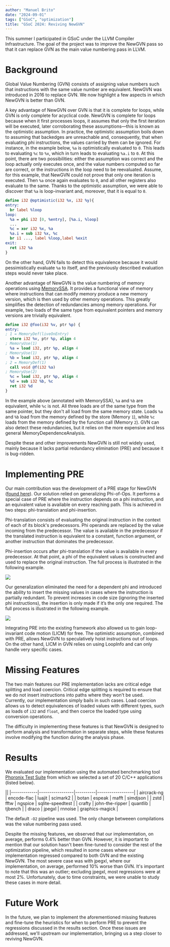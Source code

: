 ```yaml
---
author: "Manuel Brito"
date: "2024-09-01"
tags: ["GSoC", "optimization"]
title: "GSoC 2024: Reviving NewGVN"
---
```


This summer I participated in GSoC under the LLVM Compiler Infrastructure. The goal of the project was to improve the NewGVN pass so that it can replace GVN as the main value numbering pass in LLVM.

# Background

Global Value Numbering (GVN) consists of assigning value numbers such that instructions with the same value number are equivalent. NewGVN was introduced in 2016 to replace GVN. We now highlight a few aspects in which NewGVN is better than GVN.

A key advantage of NewGVN over GVN is that it is complete for loops, while GVN is only complete for acyclical code. NewGVN is complete for loops because when it first processes loops, it assumes that only the first iteration will be executed, later corroborating these assumptions—this is known as the optimistic assumption. In practice, the optimistic assumption boils down to assuming that backedges are unreachable and, consequently, that when evaluating phi instructions, the values carried by them can be ignored. For instance, in the example below, `%a` is optimistically evaluated to `0`. This leads to evaluating `%c` to `%x`, which in turn leads to evaluating `%a.i` to `0`. At this point, there are two possibilities: either the assumption was correct and the loop actually only executes once, and the value numbers computed so far are correct, or the instructions in the loop need to be reevaluated. Assume, for this example, that NewGVN could not prove that only one iteration is executed. Then `%a` once again evaluates to `0`, and all other registers also evaluate to the same. Thanks to the optimistic assumption, we were able to discover that `%a` is loop-invariant and, moreover, that it is equal to `0`.

```llvm
define i32 @optimistic(i32 %x, i32 %y){
entry:
  br label %loop
loop:
  %a = phi i32 [0, %entry], [%a.i, %loop]
  ...
  %c = xor i32 %x, %a
  %a.i = sub i32 %x, %c
  br i1 ..., label %loop,label %exit
exit:
  ret i32 %a
}
```

On the other hand, GVN fails to detect this equivalence because it would pessimistically evaluate `%a` to itself, and the previously described evaluation steps would never take place.

Another advantage of NewGVN is the value numbering of memory operations using [MemorySSA](https://releases.llvm.org/14.0.0/docs/MemorySSA.html). It provides a functional view of memory where instructions that can modify memory produce a new memory version, which is then used by other memory operations. This greatly simplifies the detection of redundancies among memory operations. For example, two loads of the same type from equivalent pointers and memory versions are trivially equivalent.

```llvm
define i32 @foo(i32 %v, ptr %p) {
entry:
; 1 = MemoryDef(liveOnEntry)
  store i32 %v, ptr %p, align 4
; MemoryUse(1)
  %a = load i32, ptr %p, align 4
; MemoryUse(1)
  %b = load i32, ptr %p, align 4
; 2 = MemoryDef(1)
  call void @f(i32 %a)
; MemoryUse(2)
  %c = load i32, ptr %p, align 4
  %d = sub i32 %b, %c
  ret i32 %d
}
```

In the example above (annotated with MemorySSA), `%a` and `%b` are equivalent, while `%c` is not. All three loads are of the same type from the same pointer, but they don't all load from the same memory state. Loads `%a` and `%b` load from the memory defined by the store (Memory `1`), while `%c` loads from the memory defined by the function call (Memory `2`). GVN can also detect these redundancies, but it relies on the more expensive and less general MemoryDependenceAnalysis.


Despite these and other improvements NewGVN is still not widely used, mainly because it lacks partial redundancy elimination (PRE) and because it is bug-ridden.

# Implementing PRE

Our main contribution was the development of a PRE stage for NewGVN ([found here](https://github.com/ManuelJBrito/llvm-project/tree/Benchmarks)).  Our solution relied on generalizing Phi-of-Ops. It performs a special case of PRE where the instruction depends on a phi instruction, and an equivalent value is available on every reaching path. This is achieved in two steps: phi-translation and phi-insertion.

Phi-translation consists of evaluating the original instruction in the context of each of its block's predecessors. Phi operands are replaced by the value incoming from the predecessor. The value is available in the predecessor if the translated instruction is equivalent to a constant, function argument, or another instruction that dominates the predecessor.

Phi-insertion occurs after phi-translation if the value is available in every predecessor. At that point, a phi of the equivalent values is constructed and used to replace the original instruction. The full process is illustrated in the following example.

<div style="margin:0 auto;">
  <img src="/img/reviving-newgvn-phiofops.png"><br/>
</div>

Our generalization eliminated the need for a dependent phi and introduced the ability to insert the missing values in cases where the instruction is partially redundant. To prevent increases in code size (ignoring the inserted phi instructions), the insertion is only made if it’s the only one required. The full process is illustrated in the following example.

<div style="margin:0 auto;">
  <img src="/img/reviving-newgvn-pre.png"><br/>
</div>


Integrating PRE into the existing framework also allowed us to gain loop-invariant code motion (LICM) for free. The optimistic assumption, combined with PRE, allows NewGVN to speculatively hoist instructions out of loops. On the other hand, LICM in GVN relies on using LoopInfo and can only handle very specific cases.

# Missing Features 

The two main features our PRE implementation lacks are critical edge splitting and load coercion. Critical edge splitting is required to ensure that we do not insert instructions into paths where they won't be used. Currently, our implementation simply bails in such cases. Load coercion allows us to detect equivalences of loaded values with different types, such as loads of `i32` and `float`, and then coerce the loaded type using conversion operations.

The difficulty in implementing these features is that NewGVN is designed to perform analysis and transformation in separate steps, while these features involve modifying the function during the analysis phase.

# Results

We evaluated our implementation using the automated benchmarking tool [Phoronix Test Suite](https://www.phoronix-test-suite.com/) from which we selected a set of 20 C/C++ applications (listed below). 

||
|-------------|-----------------|----------|------------------|
| aircrack-ng | encode-flac     | luajit   | scimark2         |
| botan       | espeak          | mafft    | simdjson         |
| zstd        | fftw            | ngspice  | sqlite-speedtest |
| crafty      | john-the-ripper | quantlib | tjbench          |
| draco       | jpegxl          | rnnoise  | graphics-magick  |

The default `-O2` pipeline was used. The only change betweeen compilations was the value numbering pass used.

Despite the missing features, we observed that our implementation, on average, performs 0.4% better than GVN. However, it is important to mention that our solution hasn't been fine-tuned to consider the rest of the optimization pipeline, which resulted in some cases where our implementation regressed compared to both GVN and the existing NewGVN. The most severe case was with jpegxl, where our implementation, on average, performed 10% worse than GVN. It's important to note that this was an outlier; excluding jpegxl, most regressions were at most 2%. Unfortunately, due to time constraints, we were unable to study these cases in more detail.


# Future Work

In the future, we plan to implement the aforementioned missing features and fine-tune the heuristics for when to perform PRE to prevent the regressions discussed in the results section. Once these issues are addressed, we'll upstream our implementation, bringing us a step closer to reviving NewGVN.